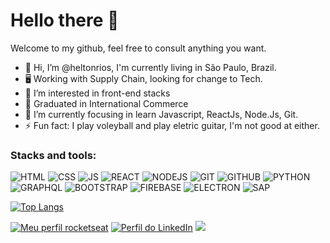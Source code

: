 # Hello there 👋
Welcome to my github, feel free to consult anything you want.

- 👋 Hi, I’m @heltonrios, I'm currently living in São Paulo, Brazil. 
- 🖥️ Working with Supply Chain, looking for change to Tech.
- 👀 I’m interested in front-end stacks
- 📕 Graduated in International Commerce
- 🌱 I’m currently focusing in learn Javascript, ReactJs, Node.Js, Git.
- ⚡ Fun fact: I play voleyball and play eletric guitar, I'm not good at either.

### Stacks and tools:
![HTML](https://img.shields.io/badge/-E34F26?style=flat&logo=html5&logoColor=white)
![CSS](https://img.shields.io/badge/-1572B6?style=flat&logo=css3&logoColor=white)
![JS](https://img.shields.io/badge/-000?style=flat&logo=javascript&logoColor=F7DF1E)
![REACT](https://img.shields.io/badge/-02569B?style=flat&logo=react)
![NODEJS](https://img.shields.io/badge/-43853D?style=flat&logo=node.js&logoColor=white)
![GIT](https://img.shields.io/badge/-000?style=flat&logo=git)
![GITHUB](https://img.shields.io/badge/-000?style=flat&logo=github)
![PYTHON](https://img.shields.io/badge/-000?style=flat&logo=python)
![GRAPHQL](https://img.shields.io/badge/-E10098?style=flat&logo=graphql)
![BOOTSTRAP](https://img.shields.io/badge/-white?style=flat&logo=bootstrap)
![FIREBASE](https://img.shields.io/badge/-blue?style=flat&logo=firebase)
![ELECTRON](https://img.shields.io/badge/-414557?style=flat&logo=electron)
![SAP](https://img.shields.io/badge/SAP-0FAAFF?style=flat&logo=sap&logoColor=white)

[![Top Langs](https://github-readme-stats.vercel.app/api/top-langs/?username=heltonrios&layout=compact)](https://github.com/heltonrios/github-readme-stats)

[![Meu perfil rocketseat](https://img.shields.io/badge/-Rocketseat-8957E6?style=flat)](https://app.rocketseat.com.br/me/helton-placido-07934)
[![Perfil do LinkedIn](https://img.shields.io/badge/-LinkedIn-0072b1?style=flat&logo=linkedin)](https://www.linkedin.com/in/helton-placido-6bb163a4/)
[![](https://img.shields.io/badge/Gmail-D14836?style=flat&logo=gmail&logoColor=white)](https://www.linkedin.com/in/helton-placido-6bb163a4/)
